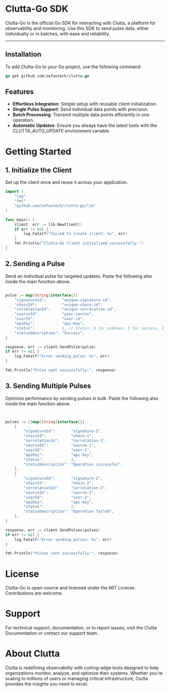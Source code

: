 # Clutta-Go SDK

Clutta-Go is the official Go SDK for interacting with Clutta, a platform for observability and monitoring. 
Use this SDK to send pulse data, either individually or in batches, with ease and reliability.

---

## Installation

To add Clutta-Go to your Go project, use the following command:

```go
go get github.com/sefastech/clutta-go
```

## Features
- **Effortless Integration**: Simple setup with reusable client initialization.
- **Single Pulse Support**: Send individual data points with precision.
- **Batch Processing**: Transmit multiple data points efficiently in one operation.
- **Automatic Updates**: Ensure you always have the latest tools with the CLUTTA_AUTO_UPDATE environment variable.

# Getting Started

## 1. Initialize the Client
   Set up the client once and reuse it across your application. 

```go
import (
	"log"
	"fmt"
	"github.com/sefastech/clutta-go/lib"
)

func main() {
	client, err := lib.NewClient()
	if err != nil {
		log.Fatalf("Failed to create client: %v", err)
	}
	fmt.Println("Clutta-Go client initialized successfully.")
}
```

## 2. Sending a Pulse
   Send an individual pulse for targeted updates. Paste the following also inside the main function above.
```go

pulse := map[string]interface{}{
	"signatureId":       "unique-signature-id",
	"chainId":           "unique-chain-id",
	"correlationId":     "unique-correlation-id",
	"sourceId":          "your-source",
	"userId":            "user-id",
	"apiKey":            "api-key",
	"status":            1, // Status: 0 for unknown, 1 for success, 2 for failure
	"statusDescription": "Success",
}

response, err := client.SendPulse(pulse)
if err != nil {
	log.Fatalf("Error sending pulse: %v", err)
}

fmt.Println("Pulse sent successfully:", response)

```

## 3. Sending Multiple Pulses
Optimize performance by sending pulses in bulk. Paste the following also inside the main function above.
```go


pulses := []map[string]interface{}{
	{
		"signatureId":       "signature-1",
		"chainId":           "chain-1",
		"correlationId":     "correlation-1",
		"sourceId":          "source-1",
		"userId":            "user-1",
		"apiKey":            "api-key",
		"status":            1,
		"statusDescription": "Operation successful",
	},
	{
		"signatureId":       "signature-2",
		"chainId":           "chain-2",
		"correlationId":     "correlation-2",
		"sourceId":          "source-2",
		"userId":            "user-2",
		"apiKey":            "api-key",
		"status":            2,
		"statusDescription": "Operation failed",
	},
}

response, err := client.SendPulses(pulses)
if err != nil {
	log.Fatalf("Error sending pulses: %v", err)
}

fmt.Println("Pulses sent successfully:", response)

```

# License

Clutta-Go is open-source and licensed under the MIT License. Contributions are welcome.


# Support

For technical support, documentation, or to report issues, visit the Clutta Documentation or contact our support team.


# About Clutta

Clutta is redefining observability with cutting-edge tools designed to help organizations monitor, analyze, and optimize their systems. 
Whether you're scaling to millions of users or managing critical infrastructure, Clutta provides the insights you need to excel.
